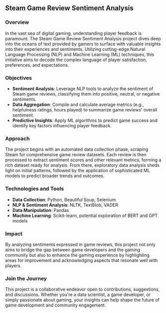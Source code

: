 ## Steam Game Review Sentiment Analysis

### Overview
In the vast sea of digital gaming, understanding player feedback is paramount. The Steam Game Review Sentiment Analysis project dives deep into the oceans of text provided by gamers to surface with valuable insights into their experiences and sentiments. Utilizing cutting-edge Natural Language Processing (NLP) and Machine Learning (ML) techniques, this initiative aims to decode the complex language of player satisfaction, preferences, and expectations.

### Objectives
- **Sentiment Analysis**: Leverage NLP tools to analyze the sentiment of Steam game reviews, classifying them into positive, neutral, or negative sentiments.
- **Data Aggregation**: Compile and calculate average metrics (e.g., helpfulness ratings, hours played) to summarize game reviews' overall sentiment.
- **Predictive Insights**: Apply ML algorithms to predict game success and identify key factors influencing player feedback.

### Approach
The project begins with an automated data collection phase, scraping Steam for comprehensive game review datasets. Each review is then processed to extract sentiment scores and other relevant metrics, forming a rich dataset ready for analysis. From there, exploratory data analysis sheds light on initial patterns, followed by the application of sophisticated ML models to predict broader trends and outcomes.

### Technologies and Tools
- **Data Collection**: Python, Beautiful Soup, Selenium
- **NLP & Sentiment Analysis**: NLTK, TextBlob, VADER
- **Data Manipulation**: Pandas
- **Machine Learning**: Scikit-learn, potential exploration of BERT and GPT models

### Impact
By analyzing sentiments expressed in game reviews, this project not only aims to bridge the gap between game developers and the gaming community but also to enhance the gaming experience by highlighting areas for improvement and acknowledging aspects that resonate well with players.

### Join the Journey
This project is a collaborative endeavor open to contributions, suggestions, and discussions. Whether you're a data scientist, a game developer, or simply passionate about gaming, your insights can help shape the future of game development and community engagement.

